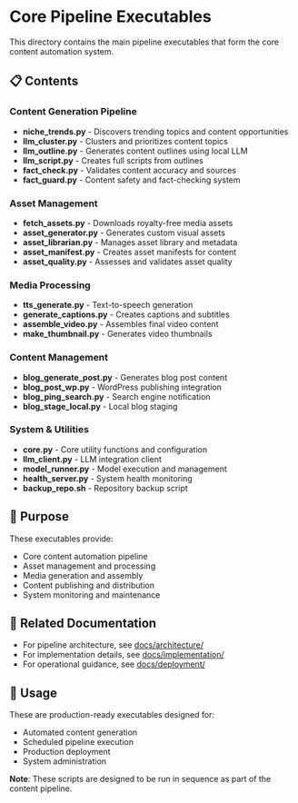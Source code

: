 # Core Pipeline Executables

This directory contains the main pipeline executables that form the core content automation system.

## 📋 Contents

### Content Generation Pipeline
- **niche_trends.py** - Discovers trending topics and content opportunities
- **llm_cluster.py** - Clusters and prioritizes content topics
- **llm_outline.py** - Generates content outlines using local LLM
- **llm_script.py** - Creates full scripts from outlines
- **fact_check.py** - Validates content accuracy and sources
- **fact_guard.py** - Content safety and fact-checking system

### Asset Management
- **fetch_assets.py** - Downloads royalty-free media assets
- **asset_generator.py** - Generates custom visual assets
- **asset_librarian.py** - Manages asset library and metadata
- **asset_manifest.py** - Creates asset manifests for content
- **asset_quality.py** - Assesses and validates asset quality

### Media Processing
- **tts_generate.py** - Text-to-speech generation
- **generate_captions.py** - Creates captions and subtitles
- **assemble_video.py** - Assembles final video content
- **make_thumbnail.py** - Generates video thumbnails

### Content Management
- **blog_generate_post.py** - Generates blog post content
- **blog_post_wp.py** - WordPress publishing integration
- **blog_ping_search.py** - Search engine notification
- **blog_stage_local.py** - Local blog staging

### System & Utilities
- **core.py** - Core utility functions and configuration
- **llm_client.py** - LLM integration client
- **model_runner.py** - Model execution and management
- **health_server.py** - System health monitoring
- **backup_repo.sh** - Repository backup script

## 🎯 Purpose

These executables provide:
- Core content automation pipeline
- Asset management and processing
- Media generation and assembly
- Content publishing and distribution
- System monitoring and maintenance

## 🔗 Related Documentation

- For pipeline architecture, see [docs/architecture/](../docs/architecture/)
- For implementation details, see [docs/implementation/](../docs/implementation/)
- For operational guidance, see [docs/deployment/](../docs/deployment/)

## 📝 Usage

These are production-ready executables designed for:
- Automated content generation
- Scheduled pipeline execution
- Production deployment
- System administration

**Note**: These scripts are designed to be run in sequence as part of the content pipeline.
